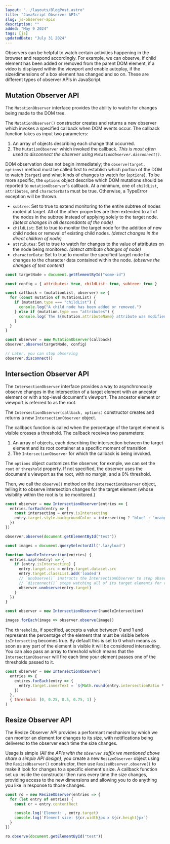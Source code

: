 ```yaml
---
layout: "../layouts/BlogPost.astro"
title: "JavaScript Observer APIs"
slug: js-observer-apis
description: ""
added: "May 9 2024"
tags: [js]
updatedDate: "July 31 2024"
---
```


Observers can be helpful to watch certain activities happening in the browser and respond accordingly. For example, we can observe, if child element has been added or removed from the parent DOM element, if a video is displayed within the viewport and enable autoplay, if the size/dimensions of a box element has changed and so on. These are different types of observer APIs in JavaScript.

## Mutation Observer API
The `MutationObserver` interface provides the ability to watch for changes being made to the DOM tree.

The `MutationObserver()` constructor creates and returns a new observer which invokes a specified callback when DOM events occur. The callback function takes as input two parameters:
1. An array of objects describing each change that occurred.
2. The `MutationObserver` which invoked the callback. *This is most often used to disconnect the observer using `MutationObserver.disconnect()`.*

DOM observation does not begin immediately; the `observe(target, options)` method must be called first to establish which portion of the DOM to watch (`target`) and what kinds of changes to watch for (`options`). To be more specific, the `options` object describe which DOM mutations should be reported to `mutationObserver`'s callback. At a minimum, one of `childList`, `attributes`, and `characterData` must be true. Otherwise, a TypeError exception will be thrown.

- `subtree`: Set to true to extend monitoring to the entire subtree of nodes rooted at target. All of the other properties are then extended to all of the nodes in the subtree instead of applying solely to the target node. *(detect changes in all descendants of the node)*
- `childList`: Set to true to monitor the target node for the addition of new child nodes or removal of existing child nodes. *(detect changes in the direct children of node)*
- `attributes`: Set to true to watch for changes to the value of attributes on the node being monitored. *(detect attribute changes of node)*
- `characterData`: Set to true to monitor the specified target node for changes to the character data contained within the node. *(observe the changes of text content)*

```js
const targetNode = document.getElementById("some-id")

const config = { attributes: true, childList: true, subtree: true }

const callback = (mutationList, observer) => {
  for (const mutation of mutationList) {
    if (mutation.type === "childList") {
      console.log("A child node has been added or removed.")
    } else if (mutation.type === "attributes") {
      console.log(`The ${mutation.attributeName} attribute was modified.`)
    }
  }
}

const observer = new MutationObserver(callback)
observer.observe(targetNode, config)

// Later, you can stop observing
observer.disconnect()
```

## Intersection Observer API
The `IntersectionObserver` interface provides a way to asynchronously observe changes in the intersection of a target element with an ancestor element or with a top-level document's viewport. The ancestor element or viewport is referred to as the root.

The `IntersectionObserver(callback, options)` constructor creates and returns a new `IntersectionObserver` object.

The callback function is called when the percentage of the target element is visible crosses a threshold. The callback receives two parameters:
1. An array of objects, each describing the intersection between the target element and its root container at a specific moment of transition.
2. The `IntersectionObserver` for which the callback is being invoked.

The `options` object customizes the observer, for exmple, we can set the `root` or `threshold` property. If not specified, the observer uses the document's viewport as the root, with no margin, and a 0% threshold.

Then, we call the `observe()` method on the `IntersectionObserver` object, telling it to observe intersection changes for the target element (whose visibility within the root is to be monitored.)

```js
const observer = new IntersectionObserver(entries => {
  entries.forEach(entry => {
    const intersecting = entry.isIntersecting
    entry.target.style.backgroundColor = intersecting ? "blue" : "orange"
  })
})

observer.observe(document.getElementById("test"))
```

```js
const images = document.querySelectorAll('.lazyload')

function handleIntersection(entries) {
  entries.map((entry) => {
    if (entry.isIntersecting) {
      entry.target.src = entry.target.dataset.src
      entry.target.classList.add('loaded')
      // `unobserve()` instructs the IntersectionObserver to stop observing the specified target element.
      // `disconnect()` stops watching all of its target elements for visibility changes.
      observer.unobserve(entry.target)
    }
  })
}

const observer = new IntersectionObserver(handleIntersection)

images.forEach(image => observer.observe(image))
```

The `thresholds`, if specified, accepts a value between 0 and 1 and represents the percentage of the element that must be visible before `isIntersecting` becomes true. By default this is set to 0 which means as soon as any part of the element is visible it will be considered intersecting. You can also pass an array to threshold which means that the `IntersectionObserver` will fire each time your element passes one of the thresholds passed to it.

```js
const observer = new IntersectionObserver(
  entries => {
    entires.forEach(entry => {
      entry.target.innerText = `${Math.round(entry.intersectionRatio * 100)}%`
    })
  },
  { threshold: [0, 0.25, 0.5, 0.75, 1] }
)
```

## Resize Observer API
The Resize Observer API provides a performant mechanism by which we can monitor an element for changes to its size, with notifications being delivered to the observer each time the size changes.

Usage is simple *(All the APIs with the `Observer` suffix we mentioned above share a simple API design)*, you create a new `ResizeObserver` object using the `ResizeObserver()` constructor, then use `ResizeObserver.observe()` to make it look for changes to a specific element's size. A callback function set up inside the constructor then runs every time the size changes, providing access to the new dimensions and allowing you to do anything you like in response to those changes.

```js
const ro = new ResizeObserver(entries => {
  for (let entry of entries) {
    const cr = entry.contentRect

    console.log('Element:', entry.target)
    console.log(`Element size: ${cr.width}px x ${cr.height}px`)
  }
})

ro.observe(document.getElementById("test"))
```
